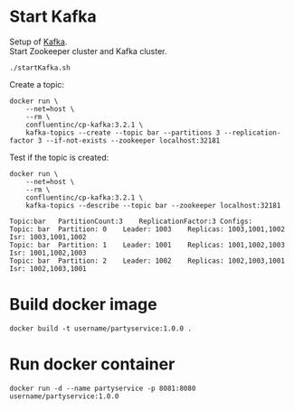 # Start Kafka
Setup of [Kafka](http://docs.confluent.io/current/cp-docker-images/docs/tutorials/clustered-deployment.html).  
Start Zookeeper cluster and Kafka cluster.
```
./startKafka.sh
```

Create a topic:
```
docker run \
    --net=host \
    --rm \
    confluentinc/cp-kafka:3.2.1 \
    kafka-topics --create --topic bar --partitions 3 --replication-factor 3 --if-not-exists --zookeeper localhost:32181
```

Test if the topic is created:
```
docker run \
    --net=host \
    --rm \
    confluentinc/cp-kafka:3.2.1 \
    kafka-topics --describe --topic bar --zookeeper localhost:32181
```
```
Topic:bar	PartitionCount:3	ReplicationFactor:3	Configs:
Topic: bar	Partition: 0	Leader: 1003	Replicas: 1003,1001,1002	Isr: 1003,1001,1002
Topic: bar	Partition: 1	Leader: 1001	Replicas: 1001,1002,1003	Isr: 1001,1002,1003
Topic: bar	Partition: 2	Leader: 1002	Replicas: 1002,1003,1001	Isr: 1002,1003,1001
```

# Build docker image 
```
docker build -t username/partyservice:1.0.0 .
```

# Run docker container
```
docker run -d --name partyservice -p 8081:8080 username/partyservice:1.0.0
```
